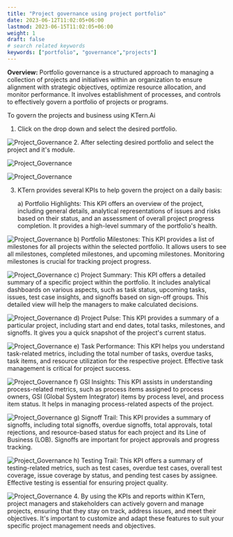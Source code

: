 ```yaml
---
title: "Project governance using project portfolio"
date: 2023-06-12T11:02:05+06:00
lastmod: 2023-06-15T11:02:05+06:00
weight: 1
draft: false
# search related keywords
keywords: ["portfolio", "governance","projects"]
---
```

**Overview:** 
Portfolio governance is a structured approach to managing a collection of projects and initiatives within an organization to ensure alignment with strategic objectives, optimize resource allocation, and monitor performance. It involves establishment of processes, and controls to effectively govern a portfolio of projects or programs.

To govern the projects and business using KTern.Ai
1. Click on the drop down and select the desired portfolio.

![Project_Governance](https://storage.googleapis.com/ktern-public-files/product-documentation/General/portfolio-dropdown.png)
2. After selecting desired portfolio and select the project and it's module.

![Project_Governance](https://storage.googleapis.com/ktern-public-files/product-documentation/General/projects-dropdown.png)

![Project_Governance](https://storage.googleapis.com/ktern-public-files/product-documentation/General/projects-modules.png)

3. KTern provides several KPIs to help govern the project on a daily basis:

    a) Portfolio Highlights: This KPI offers an overview of the project, including general details, analytical representations of issues and risks based on their status, and an assessment of overall project progress completion. It provides a high-level summary of the portfolio's health.

![Project_Governance](https://storage.googleapis.com/ktern-public-files/product-documentation/General/portfolio-highlights.png)
    b)	Portfolio Milestones: This KPI provides a list of milestones for all projects within the selected portfolio. It allows users to see all milestones, completed milestones, and upcoming milestones. Monitoring milestones is crucial for tracking project progress.

![Project_Governance](https://storage.googleapis.com/ktern-public-files/product-documentation/General/portfolio-milestone.png)
    c)	Project Summary: This KPI offers a detailed summary of a specific project within the portfolio. It includes analytical dashboards on various aspects, such as task status, upcoming tasks, issues, test case insights, and signoffs based on sign-off groups. This detailed view will help the managers to make calculated decisions.

![Project_Governance](https://storage.googleapis.com/ktern-public-files/product-documentation/General/project-summary.png)
     d)	Project Pulse: This KPI provides a summary of a particular project, including start and end dates, total tasks, milestones, and signoffs. It gives you a quick snapshot of the project's current status.

![Project_Governance](https://storage.googleapis.com/ktern-public-files/product-documentation/General/project-pulse.PNG)
    e)	Task Performance: This KPI helps you understand task-related metrics, including the total number of tasks, overdue tasks, task items, and resource utilization for the respective project. Effective task management is critical for project success.

![Project_Governance](https://storage.googleapis.com/ktern-public-files/product-documentation/General/task-performance.PNG)
    f)	GSI Insights: This KPI assists in understanding process-related metrics, such as process items assigned to process owners, GSI (Global System Integrator) items by process level, and process item status. It helps in managing process-related aspects of the project.

![Project_Governance](https://storage.googleapis.com/ktern-public-files/product-documentation/General/GSI-insights.PNG)
    g)	Signoff Trail: This KPI provides a summary of signoffs, including total signoffs, overdue signoffs, total approvals, total rejections, and resource-based status for each project and its Line of Business (LOB). Signoffs are important for project approvals and progress tracking.

![Project_Governance](https://storage.googleapis.com/ktern-public-files/product-documentation/General/signoff-trail.PNG)
    h)	Testing Trail: This KPI offers a summary of testing-related metrics, such as test cases, overdue test cases, overall test coverage, issue coverage by status, and pending test cases by assignee. Effective testing is essential for ensuring project quality.

![Project_Governance](https://storage.googleapis.com/ktern-public-files/product-documentation/General/testing-trail.PNG)
4. By using the KPIs and reports within KTern, project managers and stakeholders can actively govern and manage projects, ensuring that they stay on track, address issues, and meet their objectives. It's important to customize and adapt these features to suit your specific project management needs and objectives.


